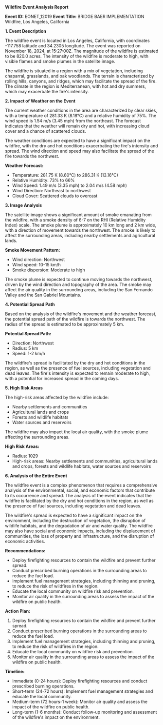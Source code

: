**Wildfire Event Analysis Report**

**Event ID:** EONET_12019
**Event Title:** BRIDGE BAER IMPLEMENTATION Wildfire, Los Angeles, California

**1. Event Description**

The wildfire event is located in Los Angeles, California, with coordinates -117.758 latitude and 34.2305 longitude. The event was reported on November 18, 2024, at 15:27:00Z. The magnitude of the wildfire is estimated to be 820.0 acres. The intensity of the wildfire is moderate to high, with visible flames and smoke plumes in the satellite image.

The wildfire is situated in a region with a mix of vegetation, including chaparral, grasslands, and oak woodlands. The terrain is characterized by rolling hills, canyons, and ridges, which may facilitate the spread of the fire. The climate in the region is Mediterranean, with hot and dry summers, which may exacerbate the fire's intensity.

**2. Impact of Weather on the Event**

The current weather conditions in the area are characterized by clear skies, with a temperature of 281.33 K (8.18°C) and a relative humidity of 75%. The wind speed is 1.54 m/s (3.45 mph) from the northeast. The forecast indicates that the weather will remain dry and hot, with increasing cloud cover and a chance of scattered clouds.

The weather conditions are expected to have a significant impact on the wildfire, with the dry and hot conditions exacerbating the fire's intensity and spread. The wind direction and speed may also facilitate the spread of the fire towards the northwest.

**Weather Forecast:**

* Temperature: 281.75 K (8.60°C) to 286.31 K (13.16°C)
* Relative Humidity: 73% to 66%
* Wind Speed: 1.49 m/s (3.35 mph) to 2.04 m/s (4.58 mph)
* Wind Direction: Northeast to northwest
* Cloud Cover: Scattered clouds to overcast

**3. Image Analysis**

The satellite image shows a significant amount of smoke emanating from the wildfire, with a smoke density of 6-7 on the RHI (Relative Humidity Index) scale. The smoke plume is approximately 10 km long and 2 km wide, with a direction of movement towards the northwest. The smoke is likely to affect the surrounding areas, including nearby settlements and agricultural lands.

**Smoke Movement Pattern:**

* Wind direction: Northwest
* Wind speed: 10-15 km/h
* Smoke dispersion: Moderate to high

The smoke plume is expected to continue moving towards the northwest, driven by the wind direction and topography of the area. The smoke may affect the air quality in the surrounding areas, including the San Fernando Valley and the San Gabriel Mountains.

**4. Potential Spread Path**

Based on the analysis of the wildfire's movement and the weather forecast, the potential spread path of the wildfire is towards the northwest. The radius of the spread is estimated to be approximately 5 km.

**Potential Spread Path:**

* Direction: Northwest
* Radius: 5 km
* Speed: 1-2 km/h

The wildfire's spread is facilitated by the dry and hot conditions in the region, as well as the presence of fuel sources, including vegetation and dead leaves. The fire's intensity is expected to remain moderate to high, with a potential for increased spread in the coming days.

**5. High Risk Areas**

The high-risk areas affected by the wildfire include:

* Nearby settlements and communities
* Agricultural lands and crops
* Forests and wildlife habitats
* Water sources and reservoirs

The wildfire may also impact the local air quality, with the smoke plume affecting the surrounding areas.

**High Risk Areas:**

* Radius: 1029
* High-risk areas: Nearby settlements and communities, agricultural lands and crops, forests and wildlife habitats, water sources and reservoirs

**6. Analysis of the Entire Event**

The wildfire event is a complex phenomenon that requires a comprehensive analysis of the environmental, social, and economic factors that contribute to its occurrence and spread. The analysis of the event indicates that the wildfire is facilitated by the dry and hot conditions in the region, as well as the presence of fuel sources, including vegetation and dead leaves.

The wildfire's spread is expected to have a significant impact on the environment, including the destruction of vegetation, the disruption of wildlife habitats, and the degradation of air and water quality. The wildfire may also have social and economic impacts, including the displacement of communities, the loss of property and infrastructure, and the disruption of economic activities.

**Recommendations:**

* Deploy firefighting resources to contain the wildfire and prevent further spread.
* Conduct prescribed burning operations in the surrounding areas to reduce the fuel load.
* Implement fuel management strategies, including thinning and pruning, to reduce the risk of wildfires in the region.
* Educate the local community on wildfire risk and prevention.
* Monitor air quality in the surrounding areas to assess the impact of the wildfire on public health.

**Action Plan:**

1. Deploy firefighting resources to contain the wildfire and prevent further spread.
2. Conduct prescribed burning operations in the surrounding areas to reduce the fuel load.
3. Implement fuel management strategies, including thinning and pruning, to reduce the risk of wildfires in the region.
4. Educate the local community on wildfire risk and prevention.
5. Monitor air quality in the surrounding areas to assess the impact of the wildfire on public health.

**Timeline:**

* Immediate (0-24 hours): Deploy firefighting resources and conduct prescribed burning operations.
* Short-term (24-72 hours): Implement fuel management strategies and educate the local community.
* Medium-term (72 hours-1 week): Monitor air quality and assess the impact of the wildfire on public health.
* Long-term (1-6 months): Conduct follow-up monitoring and assessment of the wildfire's impact on the environment.